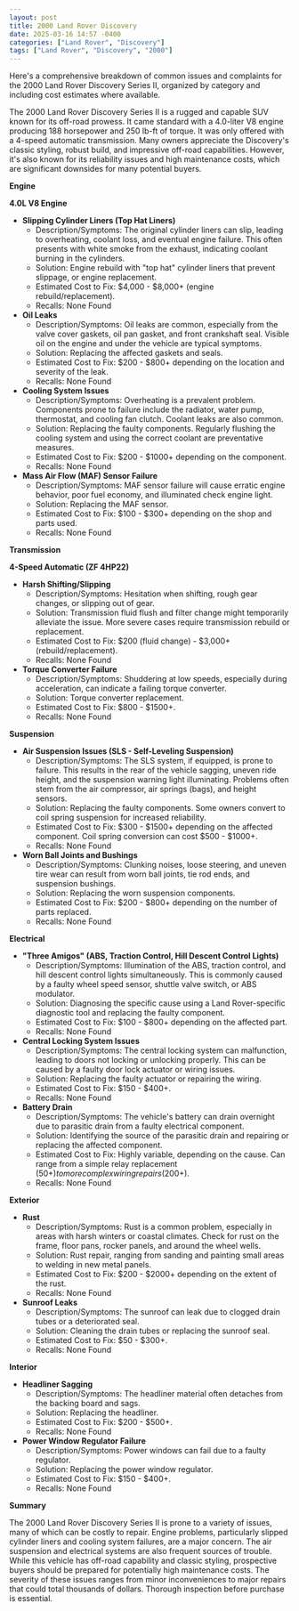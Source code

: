 ```yaml
---
layout: post
title: 2000 Land Rover Discovery
date: 2025-03-16 14:57 -0400
categories: ["Land Rover", "Discovery"]
tags: ["Land Rover", "Discovery", "2000"]
---
```

Here's a comprehensive breakdown of common issues and complaints for the 2000 Land Rover Discovery Series II, organized by category and including cost estimates where available.

The 2000 Land Rover Discovery Series II is a rugged and capable SUV known for its off-road prowess. It came standard with a 4.0-liter V8 engine producing 188 horsepower and 250 lb-ft of torque. It was only offered with a 4-speed automatic transmission. Many owners appreciate the Discovery's classic styling, robust build, and impressive off-road capabilities. However, it's also known for its reliability issues and high maintenance costs, which are significant downsides for many potential buyers.

**Engine**

**4.0L V8 Engine**

*   **Slipping Cylinder Liners (Top Hat Liners)**
    *   Description/Symptoms: The original cylinder liners can slip, leading to overheating, coolant loss, and eventual engine failure. This often presents with white smoke from the exhaust, indicating coolant burning in the cylinders.
    *   Solution: Engine rebuild with "top hat" cylinder liners that prevent slippage, or engine replacement.
    *   Estimated Cost to Fix: $4,000 - $8,000+ (engine rebuild/replacement).
    *   Recalls: None Found
*   **Oil Leaks**
    *   Description/Symptoms: Oil leaks are common, especially from the valve cover gaskets, oil pan gasket, and front crankshaft seal. Visible oil on the engine and under the vehicle are typical symptoms.
    *   Solution: Replacing the affected gaskets and seals.
    *   Estimated Cost to Fix: $200 - $800+ depending on the location and severity of the leak.
    *   Recalls: None Found
*   **Cooling System Issues**
    *   Description/Symptoms: Overheating is a prevalent problem. Components prone to failure include the radiator, water pump, thermostat, and cooling fan clutch. Coolant leaks are also common.
    *   Solution: Replacing the faulty components. Regularly flushing the cooling system and using the correct coolant are preventative measures.
    *   Estimated Cost to Fix: $200 - $1000+ depending on the component.
    *   Recalls: None Found
*   **Mass Air Flow (MAF) Sensor Failure**
    * Description/Symptoms: MAF sensor failure will cause erratic engine behavior, poor fuel economy, and illuminated check engine light.
    * Solution: Replacing the MAF sensor.
    * Estimated Cost to Fix: $100 - $300+ depending on the shop and parts used.
    * Recalls: None Found

**Transmission**

**4-Speed Automatic (ZF 4HP22)**

*   **Harsh Shifting/Slipping**
    *   Description/Symptoms: Hesitation when shifting, rough gear changes, or slipping out of gear.
    *   Solution: Transmission fluid flush and filter change might temporarily alleviate the issue. More severe cases require transmission rebuild or replacement.
    *   Estimated Cost to Fix: $200 (fluid change) - $3,000+ (rebuild/replacement).
    *   Recalls: None Found
*   **Torque Converter Failure**
    *   Description/Symptoms: Shuddering at low speeds, especially during acceleration, can indicate a failing torque converter.
    *   Solution: Torque converter replacement.
    *   Estimated Cost to Fix: $800 - $1500+.
    *   Recalls: None Found

**Suspension**

*   **Air Suspension Issues (SLS - Self-Leveling Suspension)**
    *   Description/Symptoms: The SLS system, if equipped, is prone to failure. This results in the rear of the vehicle sagging, uneven ride height, and the suspension warning light illuminating. Problems often stem from the air compressor, air springs (bags), and height sensors.
    *   Solution: Replacing the faulty components. Some owners convert to coil spring suspension for increased reliability.
    *   Estimated Cost to Fix: $300 - $1500+ depending on the affected component. Coil spring conversion can cost $500 - $1000+.
    *   Recalls: None Found
*   **Worn Ball Joints and Bushings**
    *   Description/Symptoms: Clunking noises, loose steering, and uneven tire wear can result from worn ball joints, tie rod ends, and suspension bushings.
    *   Solution: Replacing the worn suspension components.
    *   Estimated Cost to Fix: $200 - $800+ depending on the number of parts replaced.
    *   Recalls: None Found

**Electrical**

*   **"Three Amigos" (ABS, Traction Control, Hill Descent Control Lights)**
    *   Description/Symptoms: Illumination of the ABS, traction control, and hill descent control lights simultaneously. This is commonly caused by a faulty wheel speed sensor, shuttle valve switch, or ABS modulator.
    *   Solution: Diagnosing the specific cause using a Land Rover-specific diagnostic tool and replacing the faulty component.
    *   Estimated Cost to Fix: $100 - $800+ depending on the affected part.
    *   Recalls: None Found
*   **Central Locking System Issues**
    *   Description/Symptoms: The central locking system can malfunction, leading to doors not locking or unlocking properly. This can be caused by a faulty door lock actuator or wiring issues.
    *   Solution: Replacing the faulty actuator or repairing the wiring.
    *   Estimated Cost to Fix: $150 - $400+.
    *   Recalls: None Found
*   **Battery Drain**
    *   Description/Symptoms: The vehicle's battery can drain overnight due to parasitic drain from a faulty electrical component.
    *   Solution: Identifying the source of the parasitic drain and repairing or replacing the affected component.
    *   Estimated Cost to Fix: Highly variable, depending on the cause. Can range from a simple relay replacement ($50+) to more complex wiring repairs ($200+).
    *   Recalls: None Found

**Exterior**

*   **Rust**
    *   Description/Symptoms: Rust is a common problem, especially in areas with harsh winters or coastal climates. Check for rust on the frame, floor pans, rocker panels, and around the wheel wells.
    *   Solution: Rust repair, ranging from sanding and painting small areas to welding in new metal panels.
    *   Estimated Cost to Fix: $200 - $2000+ depending on the extent of the rust.
    *   Recalls: None Found
*   **Sunroof Leaks**
    *   Description/Symptoms: The sunroof can leak due to clogged drain tubes or a deteriorated seal.
    *   Solution: Cleaning the drain tubes or replacing the sunroof seal.
    *   Estimated Cost to Fix: $50 - $300+.
    *   Recalls: None Found

**Interior**

*   **Headliner Sagging**
    *   Description/Symptoms: The headliner material often detaches from the backing board and sags.
    *   Solution: Replacing the headliner.
    *   Estimated Cost to Fix: $200 - $500+.
    *   Recalls: None Found
*   **Power Window Regulator Failure**
    *   Description/Symptoms: Power windows can fail due to a faulty regulator.
    *   Solution: Replacing the power window regulator.
    *   Estimated Cost to Fix: $150 - $400+.
    *   Recalls: None Found

**Summary**

The 2000 Land Rover Discovery Series II is prone to a variety of issues, many of which can be costly to repair. Engine problems, particularly slipped cylinder liners and cooling system failures, are a major concern. The air suspension and electrical systems are also frequent sources of trouble. While this vehicle has off-road capability and classic styling, prospective buyers should be prepared for potentially high maintenance costs. The severity of these issues ranges from minor inconveniences to major repairs that could total thousands of dollars. Thorough inspection before purchase is essential.

